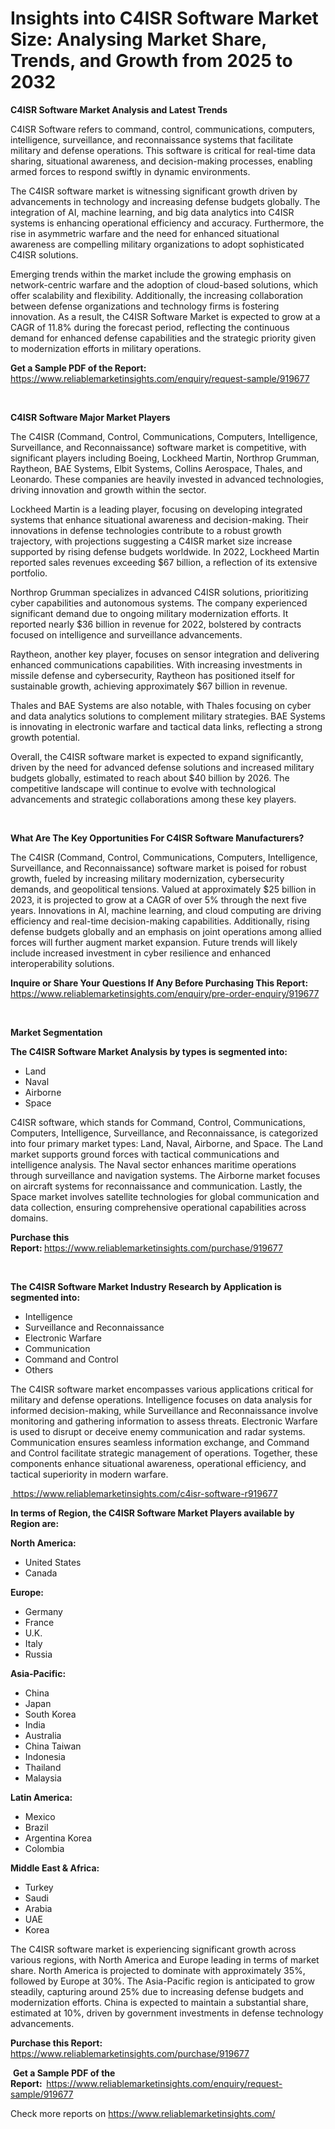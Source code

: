 <p><h1>Insights into C4ISR Software Market Size: Analysing Market Share, Trends, and Growth from 2025 to 2032</h1></p><p><strong>C4ISR Software Market Analysis and Latest Trends</strong></p>
<p><p>C4ISR Software refers to command, control, communications, computers, intelligence, surveillance, and reconnaissance systems that facilitate military and defense operations. This software is critical for real-time data sharing, situational awareness, and decision-making processes, enabling armed forces to respond swiftly in dynamic environments. </p><p>The C4ISR software market is witnessing significant growth driven by advancements in technology and increasing defense budgets globally. The integration of AI, machine learning, and big data analytics into C4ISR systems is enhancing operational efficiency and accuracy. Furthermore, the rise in asymmetric warfare and the need for enhanced situational awareness are compelling military organizations to adopt sophisticated C4ISR solutions.</p><p>Emerging trends within the market include the growing emphasis on network-centric warfare and the adoption of cloud-based solutions, which offer scalability and flexibility. Additionally, the increasing collaboration between defense organizations and technology firms is fostering innovation. As a result, the C4ISR Software Market is expected to grow at a CAGR of 11.8% during the forecast period, reflecting the continuous demand for enhanced defense capabilities and the strategic priority given to modernization efforts in military operations.</p></p>
<p><strong>Get a Sample PDF of the Report:&nbsp;</strong> <a href="https://www.reliablemarketinsights.com/enquiry/request-sample/919677?utm_campaign=2951&utm_medium=2&utm_source=Github&utm_content=ia&utm_term=06032025&utm_id=c4isr-software">https://www.reliablemarketinsights.com/enquiry/request-sample/919677</a></p>
<p>&nbsp;</p>
<p><strong>C4ISR Software Major Market Players</strong></p>
<p><p>The C4ISR (Command, Control, Communications, Computers, Intelligence, Surveillance, and Reconnaissance) software market is competitive, with significant players including Boeing, Lockheed Martin, Northrop Grumman, Raytheon, BAE Systems, Elbit Systems, Collins Aerospace, Thales, and Leonardo. These companies are heavily invested in advanced technologies, driving innovation and growth within the sector.</p><p>Lockheed Martin is a leading player, focusing on developing integrated systems that enhance situational awareness and decision-making. Their innovations in defense technologies contribute to a robust growth trajectory, with projections suggesting a C4ISR market size increase supported by rising defense budgets worldwide. In 2022, Lockheed Martin reported sales revenues exceeding $67 billion, a reflection of its extensive portfolio.</p><p>Northrop Grumman specializes in advanced C4ISR solutions, prioritizing cyber capabilities and autonomous systems. The company experienced significant demand due to ongoing military modernization efforts. It reported nearly $36 billion in revenue for 2022, bolstered by contracts focused on intelligence and surveillance advancements.</p><p>Raytheon, another key player, focuses on sensor integration and delivering enhanced communications capabilities. With increasing investments in missile defense and cybersecurity, Raytheon has positioned itself for sustainable growth, achieving approximately $67 billion in revenue.</p><p>Thales and BAE Systems are also notable, with Thales focusing on cyber and data analytics solutions to complement military strategies. BAE Systems is innovating in electronic warfare and tactical data links, reflecting a strong growth potential.</p><p>Overall, the C4ISR software market is expected to expand significantly, driven by the need for advanced defense solutions and increased military budgets globally, estimated to reach about $40 billion by 2026. The competitive landscape will continue to evolve with technological advancements and strategic collaborations among these key players.</p></p>
<p>&nbsp;</p>
<p><strong>What Are The Key Opportunities For C4ISR Software Manufacturers?</strong></p>
<p><p>The C4ISR (Command, Control, Communications, Computers, Intelligence, Surveillance, and Reconnaissance) software market is poised for robust growth, fueled by increasing military modernization, cybersecurity demands, and geopolitical tensions. Valued at approximately $25 billion in 2023, it is projected to grow at a CAGR of over 5% through the next five years. Innovations in AI, machine learning, and cloud computing are driving efficiency and real-time decision-making capabilities. Additionally, rising defense budgets globally and an emphasis on joint operations among allied forces will further augment market expansion. Future trends will likely include increased investment in cyber resilience and enhanced interoperability solutions.</p></p>
<p><strong>Inquire or Share Your Questions If Any Before Purchasing This Report:</strong> <a href="https://www.reliablemarketinsights.com/enquiry/pre-order-enquiry/919677?utm_campaign=2951&utm_medium=2&utm_source=Github&utm_content=ia&utm_term=06032025&utm_id=c4isr-software">https://www.reliablemarketinsights.com/enquiry/pre-order-enquiry/919677</a></p>
<p>&nbsp;</p>
<p><strong>Market Segmentation</strong></p>
<p><strong>The C4ISR Software Market Analysis by types is segmented into:</strong></p>
<p><ul><li>Land</li><li>Naval</li><li>Airborne</li><li>Space</li></ul></p>
<p><p>C4ISR software, which stands for Command, Control, Communications, Computers, Intelligence, Surveillance, and Reconnaissance, is categorized into four primary market types: Land, Naval, Airborne, and Space. The Land market supports ground forces with tactical communications and intelligence analysis. The Naval sector enhances maritime operations through surveillance and navigation systems. The Airborne market focuses on aircraft systems for reconnaissance and communication. Lastly, the Space market involves satellite technologies for global communication and data collection, ensuring comprehensive operational capabilities across domains.</p></p>
<p><strong>Purchase this Report:&nbsp;</strong><a href="https://www.reliablemarketinsights.com/purchase/919677?utm_campaign=2951&utm_medium=2&utm_source=Github&utm_content=ia&utm_term=06032025&utm_id=c4isr-software">https://www.reliablemarketinsights.com/purchase/919677</a></p>
<p>&nbsp;</p>
<p><strong>The C4ISR Software Market Industry Research by Application is segmented into:</strong></p>
<p><ul><li>Intelligence</li><li>Surveillance and Reconnaissance</li><li>Electronic Warfare</li><li>Communication</li><li>Command and Control</li><li>Others</li></ul></p>
<p><p>The C4ISR software market encompasses various applications critical for military and defense operations. Intelligence focuses on data analysis for informed decision-making, while Surveillance and Reconnaissance involve monitoring and gathering information to assess threats. Electronic Warfare is used to disrupt or deceive enemy communication and radar systems. Communication ensures seamless information exchange, and Command and Control facilitate strategic management of operations. Together, these components enhance situational awareness, operational efficiency, and tactical superiority in modern warfare.</p></p>
<p><a href="https://www.reliablemarketinsights.com/c4isr-software-r919677?utm_campaign=2951&utm_medium=2&utm_source=Github&utm_content=ia&utm_term=06032025&utm_id=c4isr-software">&nbsp;https://www.reliablemarketinsights.com/c4isr-software-r919677</a></p>
<p><strong>In terms of Region, the C4ISR Software Market Players available by Region are:</strong></p>
<p>
    <p> <strong> North America: </strong>
        <ul>
            <li>United States</li>
            <li>Canada</li>
        </ul>
        </p> 
    <p> <strong> Europe: </strong>
        <ul>
            <li>Germany</li>
            <li>France</li>
            <li>U.K.</li>
            <li>Italy</li>
            <li>Russia</li>
        </ul>
        </p> 
    <p> <strong> Asia-Pacific: </strong>
        <ul>
            <li>China</li>
            <li>Japan</li>
            <li>South Korea</li>
            <li>India</li>
            <li>Australia</li>
            <li>China Taiwan</li>
            <li>Indonesia</li>
            <li>Thailand</li>
            <li>Malaysia</li>
        </ul>
        </p> 
    <p> <strong> Latin America: </strong>
        <ul>
            <li>Mexico</li>
            <li>Brazil</li>
            <li>Argentina Korea</li>
            <li>Colombia</li>
        </ul>
        </p> 
    <p> <strong> Middle East & Africa: </strong>
        <ul>
            <li>Turkey</li>
            <li>Saudi</li>
            <li>Arabia</li>
            <li>UAE</li>
            <li>Korea</li>
        </ul>
    </p>
    </p>
<p><p>The C4ISR software market is experiencing significant growth across various regions, with North America and Europe leading in terms of market share. North America is projected to dominate with approximately 35%, followed by Europe at 30%. The Asia-Pacific region is anticipated to grow steadily, capturing around 25% due to increasing defense budgets and modernization efforts. China is expected to maintain a substantial share, estimated at 10%, driven by government investments in defense technology advancements.</p></p>
<p><strong>Purchase this Report: </strong><a href="https://www.reliablemarketinsights.com/purchase/919677?utm_campaign=2951&utm_medium=2&utm_source=Github&utm_content=ia&utm_term=06032025&utm_id=c4isr-software">https://www.reliablemarketinsights.com/purchase/919677</a></p>
<p>&nbsp;<strong>Get a Sample PDF of the Report:&nbsp;&nbsp;</strong><a href="https://www.reliablemarketinsights.com/enquiry/request-sample/919677?utm_campaign=2951&utm_medium=2&utm_source=Github&utm_content=ia&utm_term=06032025&utm_id=c4isr-software">https://www.reliablemarketinsights.com/enquiry/request-sample/919677</a></p>
<p><strong></strong></p>
<p>Check more reports on <a href="https://www.reliablemarketinsights.com/?utm_campaign=2951&utm_medium=2&utm_source=Github&utm_content=ia&utm_term=06032025&utm_id=c4isr-software">https://www.reliablemarketinsights.com/</a></p>